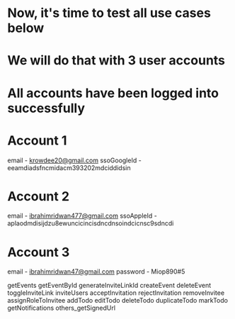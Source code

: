 # Now, it's time to test all use cases below
# We will do that with 3 user accounts
# All accounts have been logged into successfully


# Account 1
email - krowdee20@gmail.com
ssoGoogleId - eeamdiadsfncmidacm393202mdciddidsin

# Account 2
email - ibrahimridwan477@gmail.com
ssoAppleId - aplaodmdisijdzu8ewuncicincisdncdnsoindcicnsc9sdncdi

# Account 3
email - ibrahimridwan47@gmail.com
password - Miop890#5


getEvents
getEventById
generateInviteLinkId
createEvent
deleteEvent
toggleInviteLink
inviteUsers
acceptInvitation
rejectInvitation
removeInvitee
assignRoleToInvitee
addTodo
editTodo
deleteTodo
duplicateTodo
markTodo
getNotifications
others_getSignedUrl